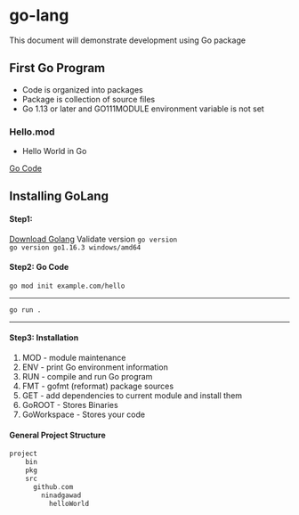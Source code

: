 # go-lang
This document will demonstrate development using Go package 

## First Go Program 
- Code is organized into packages
- Package is collection of source files 
- Go 1.13 or later and GO111MODULE environment variable is not set

### Hello.mod 
- Hello World in Go 

[Go Code](https://golang.org/doc/code) 


## Installing GoLang 

#### Step1: 
[Download Golang](https://golang.org/doc/install?download=go1.16.3.windows-amd64.msi)
Validate version `go version`
<br />
`go version go1.16.3 windows/amd64`

#### Step2: Go Code
`go mod init example.com/hello`
____________________________________
`go run .`
____________________________________


#### Step3: Installation
1. MOD - module maintenance
2. ENV - print Go environment information
3. RUN - compile and run Go program
4. FMT - gofmt (reformat) package sources
5. GET - add dependencies to current module and install them
6. GoROOT - Stores Binaries 
7. GoWorkspace - Stores your code 

#### General Project Structure 
```go
project
    bin
    pkg
    src
      github.com
        ninadgawad
          helloWorld
```          


